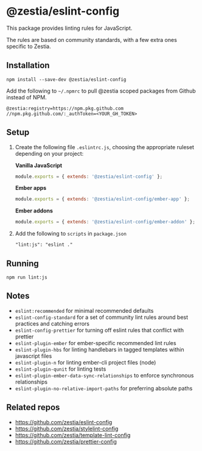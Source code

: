 # @zestia/eslint-config

This package provides linting rules for JavaScript.

The rules are based on community standards, with a few extra ones specific to Zestia.

## Installation

```
npm install --save-dev @zestia/eslint-config
```

Add the following to `~/.npmrc` to pull @zestia scoped packages from Github instead of NPM.

```
@zestia:registry=https://npm.pkg.github.com
//npm.pkg.github.com/:_authToken=<YOUR_GH_TOKEN>
```

## Setup

1. Create the following file `.eslintrc.js`, choosing the appropriate ruleset depending on your project:

   **Vanilla JavaScript**

   ```javascript
   module.exports = { extends: '@zestia/eslint-config' };
   ```

   **Ember apps**

   ```javascript
   module.exports = { extends: '@zestia/eslint-config/ember-app' };
   ```

   **Ember addons**

   ```javascript
   module.exports = { extends: '@zestia/eslint-config/ember-addon' };
   ```

2. Add the following to `scripts` in `package.json`

   ```
   "lint:js": "eslint ."
   ```

## Running

```
npm run lint:js
```

## Notes

- `eslint:recommended` for minimal recommended defaults
- `eslint-config-standard` for a set of community lint rules around best practices and catching errors
- `eslint-config-prettier` for turning off eslint rules that conflict with prettier
- `eslint-plugin-ember` for ember-specific recommended lint rules
- `eslint-plugin-hbs` for linting handlebars in tagged templates within javascript files
- `eslint-plugin-n` for linting ember-cli project files (node)
- `eslint-plugin-qunit` for linting tests
- `eslint-plugin-ember-data-sync-relationships` to enforce synchronous relationships
- `eslint-plugin-no-relative-import-paths` for preferring absolute paths

## Related repos

- https://github.com/zestia/eslint-config
- https://github.com/zestia/stylelint-config
- https://github.com/zestia/template-lint-config
- https://github.com/zestia/prettier-config

